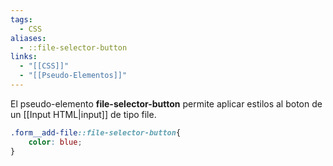 ```yaml
---
tags:
  - CSS
aliases:
  - ::file-selector-button
links:
  - "[[CSS]]"
  - "[[Pseudo-Elementos]]"
---
```

El pseudo-elemento **file-selector-button** permite aplicar estilos al boton de un [[Input HTML|input]] de tipo file.
```css
.form__add-file::file-selector-button{
	color: blue;
}
```